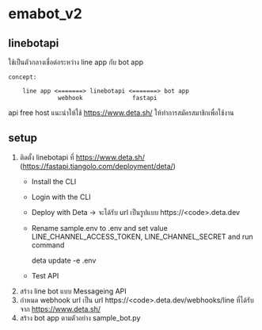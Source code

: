 # emabot_v2

## linebotapi

ใช้เป็นตัวกลางเชื่อต่อระหว่าง line app กับ bot app

    concept:

        line app <=======> linebotapi <=======> bot app
                  webhook              fastapi

api free host แนะนำให้ใช้ https://www.deta.sh/ ให้ทำการสมัครสมาชิกเพื่อใช้งาน

## setup
1. ติดตั้ง linebotapi ที่ https://www.deta.sh/ (https://fastapi.tiangolo.com/deployment/deta/)
    * Install the CLI
    * Login with the CLI
    * Deploy with Deta -> จะได้รับ url เป็นรูปแบบ https://<code\>.deta.dev
    * Rename sample.env to .env and set value LINE_CHANNEL_ACCESS_TOKEN, LINE_CHANNEL_SECRET and run command

        deta update -e .env

    * Test API
2. สร้าง line bot แบบ Messageing API
3. กำหนด webhook url เป็น url https://<code\>.deta.dev/webhooks/line ที่ได้รับจาก https://www.deta.sh/
4. สร้าง bot app ตามตัวอย่าง sample_bot.py